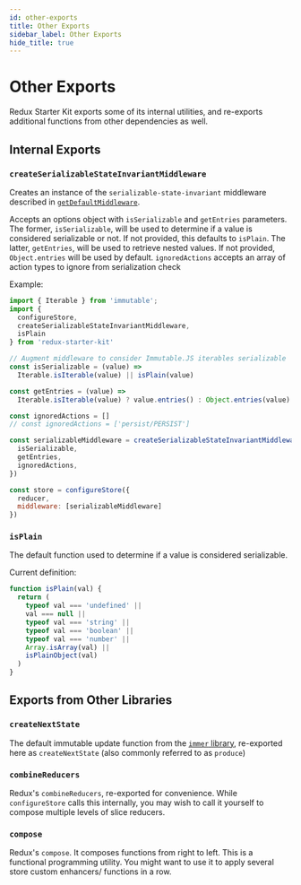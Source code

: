 ```yaml
---
id: other-exports
title: Other Exports
sidebar_label: Other Exports
hide_title: true
---
```


# Other Exports

Redux Starter Kit exports some of its internal utilities, and re-exports additional functions from other dependencies as well.

## Internal Exports

### `createSerializableStateInvariantMiddleware`

Creates an instance of the `serializable-state-invariant` middleware described in [`getDefaultMiddleware`](./getDefaultMiddleware.md).

Accepts an options object with `isSerializable` and `getEntries` parameters.  The former, `isSerializable`, will be used to determine if a value is considered serializable or not. If not provided, this defaults to `isPlain`.  The latter, `getEntries`, will be used to retrieve nested values.  If not provided, `Object.entries` will be used by default. `ignoredActions` accepts an array of action types to ignore from serialization check

Example:

```js
import { Iterable } from 'immutable';
import {
  configureStore,
  createSerializableStateInvariantMiddleware,
  isPlain
} from 'redux-starter-kit'

// Augment middleware to consider Immutable.JS iterables serializable
const isSerializable = (value) =>
  Iterable.isIterable(value) || isPlain(value)

const getEntries = (value) =>
  Iterable.isIterable(value) ? value.entries() : Object.entries(value)

const ignoredActions = []
// const ignoredActions = ['persist/PERSIST']

const serializableMiddleware = createSerializableStateInvariantMiddleware({
  isSerializable,
  getEntries,
  ignoredActions,
})

const store = configureStore({
  reducer,
  middleware: [serializableMiddleware]
})
```

### `isPlain`

The default function used to determine if a value is considered serializable.

Current definition:

```js
function isPlain(val) {
  return (
    typeof val === 'undefined' ||
    val === null ||
    typeof val === 'string' ||
    typeof val === 'boolean' ||
    typeof val === 'number' ||
    Array.isArray(val) ||
    isPlainObject(val)
  )
}
```

## Exports from Other Libraries

### `createNextState`

The default immutable update function from the [`immer` library](https://github.com/mweststrate/immer#api), re-exported here as `createNextState` (also commonly referred to as `produce`)

### `combineReducers`

Redux's `combineReducers`, re-exported for convenience. While `configureStore` calls this internally, you may wish to call it yourself to compose multiple levels of slice reducers.

### `compose`

Redux's `compose`. It composes functions from right to left.
This is a functional programming utility. You might want to use it to apply several store custom enhancers/ functions in a row.
